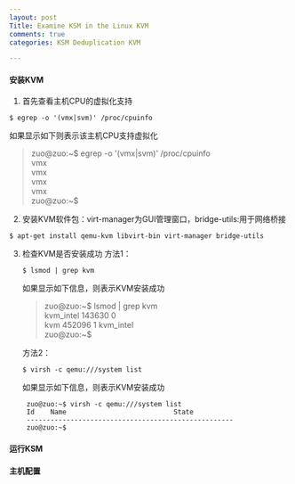 ```yaml
---
layout: post
Title: Examine KSM in the Linux KVM
comments: true
categories: KSM Deduplication KVM

---
```


#### 安装KVM
1. 首先查看主机CPU的虚拟化支持
        
`$ egrep -o '(vmx|svm)' /proc/cpuinfo`

如果显示如下则表示该主机CPU支持虚拟化

> zuo@zuo:~$ egrep -o '(vmx|svm)' /proc/cpuinfo   
vmx   
vmx   
vmx   
vmx   
zuo@zuo:~$   

2. 安装KVM软件包：virt-manager为GUI管理窗口，bridge-utils:用于网络桥接

`$ apt-get install qemu-kvm libvirt-bin virt-manager bridge-utils`

3. 检查KVM是否安装成功
    方法1：
    
    `$ lsmod | grep kvm`
    
    如果显示如下信息，则表示KVM安装成功
    
    > zuo@zuo:~$ lsmod | grep kvm   
      kvm_intel             143630  0    
      kvm                   452096  1 kvm_intel   
      zuo@zuo:~$    
    
    方法2：
    
    `$ virsh -c qemu:///system list`
    
    如果显示如下信息，则表示KVM安装成功
    
        zuo@zuo:~$ virsh -c qemu:///system list   
        Id    Name                           State   
        ----------------------------------------------------   
        zuo@zuo:~$    

    

#### 运行KSM


#### 主机配置
